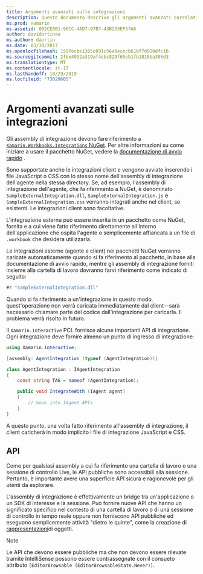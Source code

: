 ```yaml
---
title: Argomenti avanzati sulle integrazioni
description: Questo documento descrive gli argomenti avanzati correlati a Xamarin Workbooks integrazioni. Viene illustrato il pacchetto NuGet Xamarin.Workbook. integrations e l'esposizione API all'interno di una cartella di lavoro di Novell.
ms.prod: xamarin
ms.assetid: 002CE0B1-96CC-4AD7-97B7-43B233EF57A6
author: davidortinau
ms.author: daortin
ms.date: 03/30/2017
ms.openlocfilehash: 159fecbe1385c091c56a6ececb61bf7d020dfc1b
ms.sourcegitcommit: 2fbe4932a319af4ebc829f65eb1fb1816ba305d3
ms.translationtype: MT
ms.contentlocale: it-IT
ms.lasthandoff: 10/29/2019
ms.locfileid: "73029605"
---
```

# <a name="advanced-integration-topics"></a>Argomenti avanzati sulle integrazioni

Gli assembly di integrazione devono fare riferimento a [`Xamarin.Workbooks.Integrations` NuGet][nuget]. Per altre informazioni su come iniziare a usare il pacchetto NuGet, vedere la [documentazione di avvio rapido](~/tools/workbooks/sdk/index.md) .

Sono supportate anche le integrazioni client e vengono avviate inserendo i file JavaScript o CSS con lo stesso nome dell'assembly di integrazione dell'agente nella stessa directory. Se, ad esempio, l'assembly di integrazione dell'agente, che fa riferimento a NuGet, è denominato `SampleExternalIntegration.dll`, `SampleExternalIntegration.js` e `SampleExternalIntegration.css` verranno integrati anche nel client, se esistenti. Le integrazioni client sono facoltative.

L'integrazione esterna può essere inserita in un pacchetto come NuGet, fornita e a cui viene fatto riferimento direttamente all'interno dell'applicazione che ospita l'agente o semplicemente affiancata a un file di `.workbook` che desidera utilizzarla.

Le integrazioni esterne (agente e client) nei pacchetti NuGet verranno caricate automaticamente quando si fa riferimento al pacchetto, in base alla documentazione di avvio rapido, mentre gli assembly di integrazione forniti insieme alla cartella di lavoro dovranno farvi riferimento come indicato di seguito:

```csharp
#r "SampleExternalIntegration.dll"
```

Quando si fa riferimento a un'integrazione in questo modo, quest'operazione non verrà caricata immediatamente dal client&mdash;sarà necessario chiamare parte del codice dall'integrazione per caricarla. Il problema verrà risolto in futuro.

Il `Xamarin.Interactive` PCL fornisce alcune importanti API di integrazione. Ogni integrazione deve fornire almeno un punto di ingresso di integrazione:

```csharp
using Xamarin.Interactive;

[assembly: AgentIntegration (typeof (AgentIntegration))]

class AgentIntegration : IAgentIntegration
{
    const string TAG = nameof (AgentIntegration);

    public void IntegrateWith (IAgent agent)
    {
        // hook into IAgent APIs
    }
}
```

A questo punto, una volta fatto riferimento all'assembly di integrazione, il client caricherà in modo implicito i file di integrazione JavaScript e CSS.

## <a name="apis"></a>API

Come per qualsiasi assembly a cui fa riferimento una cartella di lavoro o una sessione di controllo Live, le API pubbliche sono accessibili alla sessione. Pertanto, è importante avere una superficie API sicura e ragionevole per gli utenti da esplorare.

L'assembly di integrazione è effettivamente un bridge tra un'applicazione o un SDK di interesse e la sessione. Può fornire nuove API che hanno un significato specifico nel contesto di una cartella di lavoro o di una sessione di controllo in tempo reale oppure non forniscono API pubbliche ed eseguono semplicemente attività "dietro le quinte", come la creazione di [rappresentazioni](~/tools/workbooks/sdk/representations.md)di oggetti.

> [!NOTE]
> Le API che devono essere pubbliche ma che non devono essere rilevate tramite IntelliSense possono essere contrassegnate con il consueto attributo `[EditorBrowsable (EditorBrowsableState.Never)]`.

[nuget]: https://nuget.org/packages/Xamarin.Workbooks.Integration
